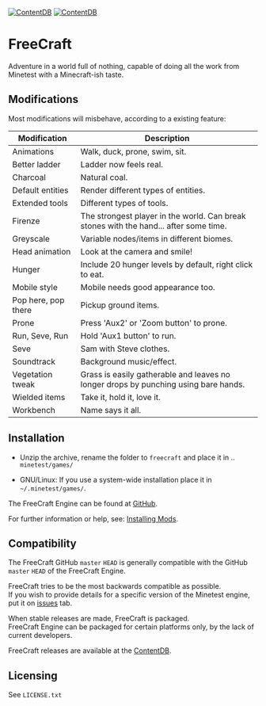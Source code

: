 [![ContentDB](https://content.minetest.net/packages/KanuX/freecraft/shields/title/)](https://content.minetest.net/packages/KanuX/freecraft/)
[![ContentDB](https://content.minetest.net/packages/KanuX/freecraft/shields/downloads/)](https://content.minetest.net/packages/KanuX/freecraft/)

# FreeCraft

Adventure in a world full of nothing, capable of doing all the work from Minetest with a Minecraft-ish taste.

## Modifications

Most modifications will misbehave, according to a existing feature:

|   Modification        |   Description                                                                             |
|-----------------------|-------------------------------------------------------------------------------------------|
|   Animations          |   Walk, duck, prone, swim, sit.                                                           |
|   Better ladder       |   Ladder now feels real.                                                                  |
|   Charcoal            |   Natural coal.                                                                           |
|   Default entities    |   Render different types of entities.                                                     |
|   Extended tools      |   Different types of tools.                                                               |
|   Firenze             |   The strongest player in the world. Can break stones with the hand... after some time.   |
|   Greyscale           |   Variable nodes/items in different biomes.                                               |
|   Head animation      |   Look at the camera and smile!                                                           |
|   Hunger              |   Include 20 hunger levels by default, right click to eat.                                |
|   Mobile style        |   Mobile needs good appearance too.                                                       |
|   Pop here, pop there |   Pickup ground items.                                                                    |
|   Prone               |   Press 'Aux2' or 'Zoom button' to prone.                                                 |
|   Run, Seve, Run      |   Hold 'Aux1 button' to run.                                                              |
|   Seve                |   Sam with Steve clothes.                                                                 |
|   Soundtrack          |   Background music/effect.                                                                |
|   Vegetation tweak    |   Grass is easily gatherable and leaves no longer drops by punching using bare hands.     |
|   Wielded items       |   Take it, hold it, love it.                                                              |
|   Workbench           |   Name says it all.                                                                       |

## Installation

- Unzip the archive, rename the folder to `freecraft` and place it in .. `minetest/games/`

- GNU/Linux: If you use a system-wide installation place it in `~/.minetest/games/`.

The FreeCraft Engine can be found at [GitHub](https://github.com/KanuX-14/fc-engine).

For further information or help, see: [Installing Mods](https://wiki.minetest.net/Installing_Mods).

## Compatibility

The FreeCraft GitHub `master` `HEAD` is generally compatible with the GitHub `master` `HEAD` of the FreeCraft Engine.

FreeCraft tries to be the most backwards compatible as possible.<br>
If you wish to provide details for a specific version of the Minetest engine, put it on [issues](https://github.com/KanuX-14/freecraft/issues/) tab.

When stable releases are made, FreeCraft is packaged.<br>
FreeCraft Engine can be packaged for certain platforms only, by the lack of current developers.

FreeCraft releases are available at the [ContentDB](https://content.minetest.net/packages/KanuX/freecraft/).

## Licensing

See `LICENSE.txt`
